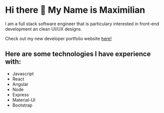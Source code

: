 # Hi there 👋 My Name is Maximilian

I am a full stack software engineer that is particulary interested in front-end development an clean UI/UX designs.

Check out my new developer portfolio website <a href="https://max-oberholtzer.com">here!</a>

## Here are some technologies I have experience with:
<ul>
  <li>Javascript</li>
  <li>React</li>
  <li>Angular</li>
  <li>Node</li>
  <li>Express</li>
  <li>Material-UI</li>
  <li>Bootstrap</li>
</ul>



<!--
**Maximilian-Oberholtzer/Maximilian-Oberholtzer** is a ✨ _special_ ✨ repository because its `README.md` (this file) appears on your GitHub profile.

Here are some ideas to get you started:

- 🔭 I’m currently working on ...
- 🌱 I’m currently learning ...
- 👯 I’m looking to collaborate on ...
- 🤔 I’m looking for help with ...
- 💬 Ask me about ...
- 📫 How to reach me: ...
- 😄 Pronouns: ...
- ⚡ Fun fact: ...
-->
